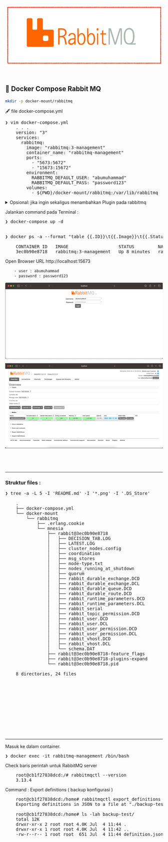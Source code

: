 <p align="center">
    <img src="./gambar-petunjuk/rabbitmq_logo.png" alt="rabbitmq_logo" style="display: block; margin: 0 auto;">
</p>

&nbsp;

## 🪭 Docker Compose Rabbit MQ

```bash
mkdir -p docker-mount/rabbitmq
```

🖋️ file docker-compose.yml
<pre>
❯ vim docker-compose.yml
    . . .
    version: "3"
    services:
      rabbitmq:
        image: "rabbitmq:3-management"
        container_name: "rabbitmq-management"
        ports:
          - "5673:5672"
          - "15673:15672"
        environment:
          RABBITMQ_DEFAULT_USER: "abumuhammad"
          RABBITMQ_DEFAULT_PASS: "password123"
        volumes:
          - ${PWD}/docker-mount/rabbitmq:/var/lib/rabbitmq
</pre>

<details>
    <summary>Opsional: jika ingin sekaligus menambahkan Plugin pada rabbitmq</summary>
    <pre>
    ❯ vim docker-compose.yml
        . . .
        version: "3"
        services:
          rabbitmq:
            image: "custom-rabbitmq:latest"
            container_name: "rabbitmq-management"
            ports:
              - "5673:5672"
              - "15673:15672"
            environment:
              RABBITMQ_DEFAULT_USER: "abumuhammad"
              RABBITMQ_DEFAULT_PASS: "password123"
              RABBITMQ_PLUGINS: "rabbitmq_management rabbitmq_consistent_hash_exchange rabbitmq_federation rabbitmq_delayed_message_exchange"
            volumes:
              - ${PWD}/docker-mount/rabbitmq:/var/lib/rabbitmq
    </pre>
</details>

Jalankan command pada Terminal :
<pre>
❯ docker-compose up -d


❯ docker ps -a --format "table {{.ID}}\t{{.Image}}\t{{.Status}}\t{{.Names}}\t{{.Ports}}"

    CONTAINER ID   IMAGE                   STATUS         NAMES                 PORTS
    3ec0b90e8718   rabbitmq:3-management   Up 8 minutes   rabbitmq-management   4369/tcp, 5671/tcp, 15671/tcp, 15691-15692/tcp, 25672/tcp, 0.0.0.0:5673->5672/tcp, 0.0.0.0:15673->15672/tcp
</pre>

Open Browser
    URL http://localhost:15673

        - user : abumuhammad
        - password : password123

<p align="center">
    <img src="./gambar-petunjuk/001_rabbitmq-authorization.png" alt="rabbitmq-authorization" style="display: block; margin: 0 auto;">
</p>

<p align="center">
    <img src="./gambar-petunjuk/002_rabbitmq-authorization.png" alt="rabbitmq-authorization" style="display: block; margin: 0 auto;">
</p>

&nbsp;

&nbsp;

---

### Struktur files :
<pre>
❯ tree -a -L 5 -I 'README.md' -I '*.png' -I '.DS_Store'

    .
    ├── docker-compose.yml
    └── docker-mount
        └── rabbitmq
            ├── .erlang.cookie
            └── mnesia
                ├── rabbit@3ec0b90e8718
                │   ├── DECISION_TAB.LOG
                │   ├── LATEST.LOG
                │   ├── cluster_nodes.config
                │   ├── coordination
                │   ├── msg_stores
                │   ├── node-type.txt
                │   ├── nodes_running_at_shutdown
                │   ├── quorum
                │   ├── rabbit_durable_exchange.DCD
                │   ├── rabbit_durable_exchange.DCL
                │   ├── rabbit_durable_queue.DCD
                │   ├── rabbit_durable_route.DCD
                │   ├── rabbit_runtime_parameters.DCD
                │   ├── rabbit_runtime_parameters.DCL
                │   ├── rabbit_serial
                │   ├── rabbit_topic_permission.DCD
                │   ├── rabbit_user.DCD
                │   ├── rabbit_user.DCL
                │   ├── rabbit_user_permission.DCD
                │   ├── rabbit_user_permission.DCL
                │   ├── rabbit_vhost.DCD
                │   ├── rabbit_vhost.DCL
                │   └── schema.DAT
                ├── rabbit@3ec0b90e8718-feature_flags
                ├── rabbit@3ec0b90e8718-plugins-expand
                └── rabbit@3ec0b90e8718.pid

    8 directories, 24 files
</pre>

&nbsp;

&nbsp;

&nbsp;

&nbsp;

&nbsp;

&nbsp;

---

Masuk ke dalam container.
<pre>
❯ docker exec -it rabbitmq-management /bin/bash
</pre>
Check baris perintah untuk RabbitMQ server
<pre>
    root@cb1f27838dcd:/# rabbitmqctl --version
    3.13.4
</pre>
Command : Export definitions ( backup konfigurasi )
<pre>
    root@cb1f27838dcd:/home# rabbitmqctl export_definitions ./backup-test/definition.json
    Exporting definitions in JSON to a file at "./backup-test/definition.json" ...

    root@cb1f27838dcd:/home# ls -lah backup-test/
    total 12K
    drwxr-xr-x 2 root root 4.0K Jul  4 11:44 .
    drwxr-xr-x 1 root root 4.0K Jul  4 11:42 ..
    -rw-r--r-- 1 root root  651 Jul  4 11:44 definition.json
</pre>